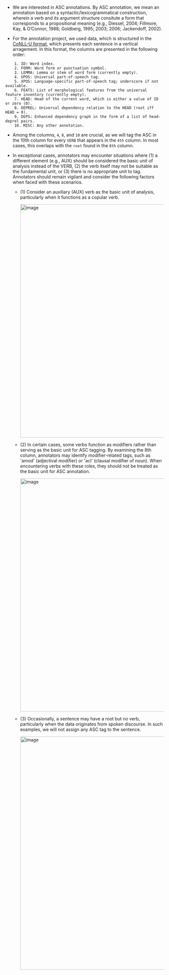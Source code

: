 
- We are interested in ASC annotations. By ASC annotation, we mean an annotation based on a syntactic/lexicogrammatical construction, wherein a verb and its argument structure consitute a form that corresponds to a propositional meaning (e.g., Diessel, 2004; Fillmore, Kay, & O’Connor, 1988; Goldberg, 1995; 2003; 2006; Jackendoff, 2002).

- For the annotation project, we used data, which is structured in the <a href="https://universaldependencies.org/format.html" target="_blank">CoNLL-U format</a>, which presents each sentence in a vertical arragement. In this format, the columns are presented in the following order:

```
    1. ID: Word index.
    2. FORM: Word form or punctuation symbol.
    3. LEMMA: Lemma or stem of word form (currently empty).
    4. UPOS: Universal part-of-speech tag.
    5. XPOS: Language-specific part-of-speech tag; underscore if not available.
    6. FEATS: List of morphological features from the universal feature inventory (currently empty).
    7. HEAD: Head of the current word, which is either a value of ID or zero (0).
    8. DEPREL: Universal dependency relation to the HEAD (root iff HEAD = 0).
    9. DEPS: Enhanced dependency graph in the form of a list of head-deprel pairs.
    10. MISC: Any other annotation.
```

- Among the columns, `4`, `8`, and `10` are crucial, as we will tag the ASC in the 10th column for every `VERB` that appears in the `4th` column. In most cases, this overlaps with the `root` found in the `8th` column. 

- In exceptional cases, annotators may encounter situations where (1) a different element (e.g., AUX) should be considered the basic unit of analysis instead of the VERB, (2) the verb itself may not be suitable as the fundamental unit, or (3) there is no appropriate unit to tag. Annotators should remain vigilant and consider the following factors when faced with these scenarios.

  - (1) Consider an auxiliary (AUX) verb as the basic unit of analysis, particularly when it functions as a copular verb.  
  
    <img width="740" alt="image" src="https://user-images.githubusercontent.com/84297888/235016296-5ecde96b-b565-40fc-bf01-97cbfd8eb082.png">
  - (2) In certain cases, some verbs function as modifiers rather than serving as the basic unit for ASC tagging. By examining the 8th column, annotators may identify modifier-related tags, such as 'amod' (adjectival modifier) or 'acl' (clausal modifier of noun). When encountering verbs with these roles, they should not be treated as the basic unit for ASC annotation.
  
    <img width="740" alt="image" src="https://user-images.githubusercontent.com/84297888/235016264-3a7c14f6-fb8c-45ab-9833-fa419e0191e0.png">

  - (3) Occasionally, a sentence may have a root but no verb, particularly when the data originates from spoken discourse. In such examples, we will not assign any ASC tag to the sentence.

    <img width="740" alt="image" src="https://user-images.githubusercontent.com/84297888/235021327-8e6e8fa2-1d75-42a6-81c6-24799e910a91.png">
